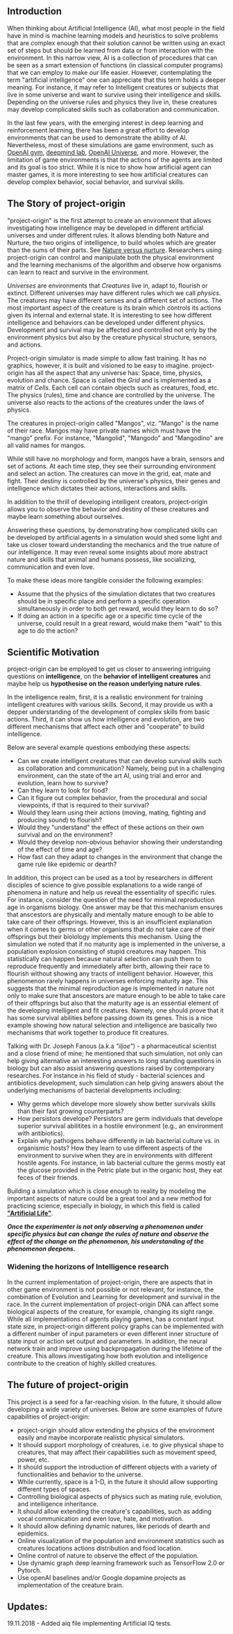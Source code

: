 

## Introduction

When thinking about Artificial Intelligence (AI), what most people in the field have in mind is machine learning models and 
heuristics to solve problems that are complex enough that their solution cannot be written using an exact set of steps but 
should be learned from data or from interaction with the environment.
In this narrow view, AI is a collection of procedures that can be seen as a smart extension of functions (in classical computer programs) that we can employ to make our life easier.
However, contemplating the term "artificial intelligence" one can appreciate that this term holds a deeper meaning. 
For instance, it may refer to Intelligent creatures or subjects that live in some universe and want to survive using their intelligence and skills.
Depending on the universe rules and physics they live in, these creatures may develop complicated skills such as collaboration and communication.

In the last few years, with the emerging interest in deep learning and reinforcement learning, there has been a great effort to develop environments that can be used to demonstrate the ability of AI.
Nevertheless, most of these simulations are game environment, such as [OpenAI gym](https://gym.openai.com/), [deepmind lab](https://github.com/deepmind/lab), [OpenAI Universe](https://blog.openai.com/universe/), and more.
However, the limitation of game environments is that the actions of the agents are limited and its goal is too strict.
While it is nice to show how artificial agent can master games, it is more interesting to see  how artificial creatures can develop
complex behavior, social behavior, and survival skills.


## The Story of project-origin

"project-origin" is the first attempt to create an environment that allows investigating how intelligence may be developed in different artificial universes and under different rules.
It allows blending both Nature and Nurture, the two origins of intelligence, to build wholes which are greater than the sums of their parts. 
See [Nature versus nurture](https://en.wikipedia.org/wiki/Nature_versus_nurture).
Researchers using project-origin can control and manipulate both the physical environment and the learning mechanisms of the algorithm and observe how organisms can learn to react and survive in the environment.  

*Universes* are environments that *Creatures* live in, adapt to, flourish or extinct.
Different universes may have different rules which we call *physics*. 
The creatures may have different senses and a different set of actions.
The most important aspect of the creature is its brain which controls its actions given its internal and external state.
It is interesting to see how different intelligence and behaviors can be developed under different physics.
Development and survival may be affected and controlled not only by the environment physics but also by the creature physical structure, sensors, and actions.

Project-origin simulator is made simple to allow fast training.
It has no graphics, however, it is built and visioned to be easy to imagine.
project-origin has all the aspect that any universe has: Space, time, physics, evolution and chance.
Space is called the *Grid* and is implemented as a matrix of *Cells*.
Each cell can contain objects such as creatures, food, etc.
The physics (rules), time and chance are controlled by the universe. The universe also reacts to the actions of the creatures under the laws of physics. 

The creatures in project-origin called "Mangos", viz. "Mango" is the name of their race.
Mangos may have private names which must have the "mango" prefix. 
For instance, "Mangolid", "Mangodo" and "Mangodino" are all valid names for mangos.

While still have no morphology and form, mangos have a brain, sensors and set of actions.
At each time step, they see their surrounding environment and select an action.
The creatures can move in the grid, eat, mate and fight.
Their destiny is controlled by the universe's physics, their genes and intelligence which dictates their actions, interactions and skills.

In addition to the thrill of developing intelligent creators, project-origin allows you to observe the behavior and destiny of these creatures and maybe learn something about ourselves.

Answering these questions, by demonstrating how complicated skills can be developed by artificial agents in a simulation
would shed some light and take us closer toward understanding the mechanics and the true nature of our intelligence.
It may even reveal some insights about more abstract nature and skills that animal and humans possess, like socializing, communication and even love. 

To make these ideas more tangible consider the following examples: 
- Assume that the physics of the simulation dictates that two creatures should be in specific place and perform 
a specific operation simultaneously in order to both get reward, would they learn to do so?
- If doing an action in a specific age or a specific time cycle of the universe, could result in a great reward, would make them "wait" to this age to do the action?

## Scientific Motivation
project-origin can be employed to get us closer to answering intriguing questions on **intelligence**, on the **behavior of intelligent creatures** and maybe help us **hypothesise on the reason underlying nature rules**.

In the intelligence realm, first, it is a realistic environment for training intelligent creatures with various skills.
Second, it may provide us with a depper understanding of the development of complex skills from basic actions.
Third, it can show us how intelligence and evolution, are two different mechanisms that affect each other and "cooperate" to build intelligence.

Below are several example questions embodying these aspects:
 - Can we create intelligent creatures that can develop survival skills such as collaboration and communication?
Namely, being put in a challenging environment, can the state of the art AI, using trial and error and evolution, 
learn how to survive?
- Can they learn to look for food?
- Can it figure out complex behavior, from the procedural and social viewpoints, if that is required to their survival?  
- Would they learn using their actions (moving, mating, fighting and producing sound) to flourish?
- Would they "understand" the effect of these actions on their own survival and on the environment? 
- Would they develop non-obvious behavior showing their understanding of the effect of time and age?
- How fast can they adapt to changes in the environment that change the game rule like epidemic or dearth?  

In addition, this project can be used as a tool by researchers in different disciples of science to give possible explanations to a wide range of phenomena in nature and help us reveal the essentiality of specific rules.
For instance, consider the question of the need for minimal reproduction age in organisms biology.
One answer may be that this mechanism ensures that anscestors are physically and mentally mature enough to be able to take care of their offsprings. 
However, this is an insufficient explanation when it comes to germs or other organisms that do not take care of their offsprings but their biolology implements this mechanism.
Using the simulation we noted that if no maturity age is implemented in the universe, a population explosion consisting of stupid creatures may happen.
This statistically can happen because natural selection can push them to reproduce frequently and immediately after birth, allowing their race to flourish without showing any tracts of intelligent behavior.
However, this phenomenon rarely happens in universes enforcing maturity age.
This suggests that the minimal reproduction age is implemented in nature not only to make sure that anscestors are mature enough to be able to take care of their offsprings but also that the maturity age is an essential element of the developing intelligent and fit creatures. Namely, one should prove that it has some survival abilities before passing down its genes.
This is a nice example showing how natural selection and intelligence are basically two mechanisms that work together to produce fit creatures.

Talking with Dr. Joseph Fanous (a.k.a *"iljoe"*) - a pharmaceutical scientist and a close friend of mine; he mentioned that such simulation, not only can help giving alternative an interesting answers to long standing questions in biology but can also assist answering questions raised by contemporary researches. 
For instance in his field of study - bacterial sciences and antibiotics development, such simulation can help giving answers about the underlying mechanisms of bacterial developments including:
- Why germs which develope more slowely show better survivals skills than their fast growing counterparts?
- How persistors develope? Persistors are germ individuals that develope superior survival abilitites in a hostile environment (e.g., an environment with antibiotics).
- Explain why pathogens behave differently in lab bacterial culture vs. in organismic hosts? How they learn to use different aspects of the environment to survive when they are in environments with different hostile agents. For instance, in lab bacterial culture the germs mostly eat the glucose provided in the Petric plate but in the organic host, they eat feces of their friends.

Building a simulation which is close enough to reality by modeling the important aspects of nature could be a great tool and a new method for practicing science, especially in biology, in which this field is called [**"Artificial Life"**](https://en.wikipedia.org/wiki/Artificial_life).

***Once the experimenter is not only observing a phenomenon under specific physics but can change the rules of nature and observe the effect of the change on the phenomenon, his understanding of the phenomenon deepens.***


### Widening the horizons of Intelligence research
In the current implementation of project-origin, there are aspects that in other game environment is not possible or not relevant, for instance, the combination of Evolution and Learning for development and survival in the race.
In the current implementation of project-origin DNA can affect some biological aspects of the creature, for example, changing its sight range.
While all implementations of agents playing games, has a constant input state size, in project-origin different policy graphs can be implemented with a different number of input parameters or even different inner structure of state input or action set output and parameters.
In addition, the neural network train and improve using backpropagation during the lifetime of the creature.
This allows investigating how both evolution and intelligence contribute to the creation of highly skilled creatures.


## The future of project-origin
This project is a seed for a far-reaching vision. In the future, it should allow developing a wide variety of universes. Below are some examples of future capabilities of project-origin:

- project-origin should allow extending the physics of the environment easily and maybe incorporate realistic physical simulators.
- It should support morphology of creatures, i.e. to give physical shape to creatures, that may affect their capabilities such as movement speed, power, etc.
- It should support the introduction of different objects with a variety of functionalities and behavior to the universe.
- While currently, space is a 1-D, in the future it should allow supporting different types of spaces.
- Controlling biological aspects of physics such as mating rule, evolution, and intelligence inheritance.
- It should allow extending the creature's capabilities, such as adding vocal communication and even love, hate, and motivation.
- It should allow defining dynamic natures, like periods of dearth and epidemics. 
- Online visualization of the population and environment statistics such as creatures locations actions distribution and food location.
- Online control of nature to observe the effect of the population. 
- Use dynamic graph deep learning framework such as TensorFlow 2.0 or Pytorch.
- Use openAI baselines and/or Google dopamine projects as implementation of the creature brain. 

## Updates:
19.11.2018 - Added aiq file implementing Artificial IQ tests.
